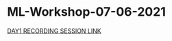 # ML-Workshop-07-06-2021

[DAY1 RECORDING SESSION LINK](https://transcripts.gotomeeting.com/#/s/682c17f5bbce5b9385ac888d78105cba7881e3678ba642af90f94e305948059b)
